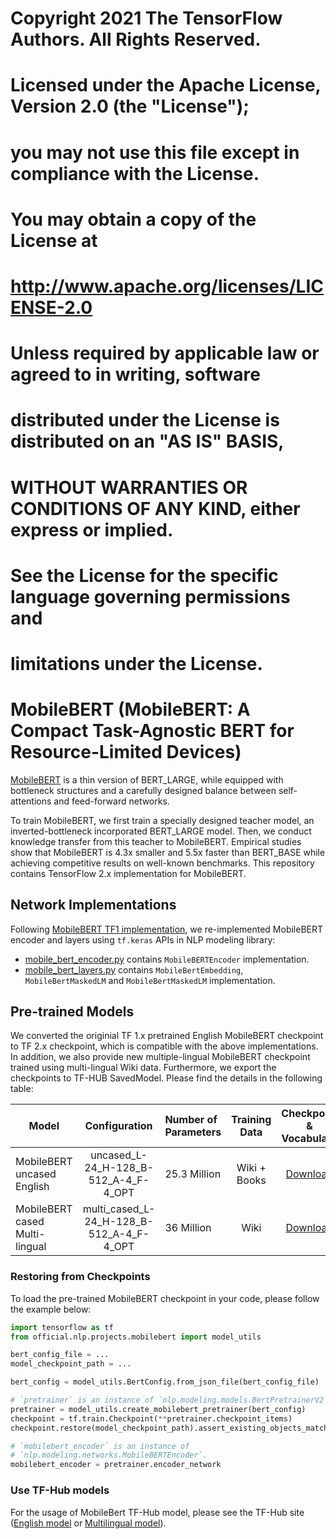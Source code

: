 # Copyright 2021 The TensorFlow Authors. All Rights Reserved.
#
# Licensed under the Apache License, Version 2.0 (the "License");
# you may not use this file except in compliance with the License.
# You may obtain a copy of the License at
#
#     http://www.apache.org/licenses/LICENSE-2.0
#
# Unless required by applicable law or agreed to in writing, software
# distributed under the License is distributed on an "AS IS" BASIS,
# WITHOUT WARRANTIES OR CONDITIONS OF ANY KIND, either express or implied.
# See the License for the specific language governing permissions and
# limitations under the License.

# MobileBERT (MobileBERT: A Compact Task-Agnostic BERT for Resource-Limited Devices)

[MobileBERT](https://arxiv.org/abs/2004.02984)
is a thin version of BERT_LARGE, while equipped with bottleneck
structures and a carefully designed balance between self-attentions and
feed-forward networks.

To train MobileBERT, we first train a specially designed teacher model, an
inverted-bottleneck incorporated BERT_LARGE model. Then, we conduct knowledge
transfer from this teacher to MobileBERT. Empirical studies show that MobileBERT
is 4.3x smaller and 5.5x faster than BERT_BASE while achieving competitive
results on well-known benchmarks. This repository contains TensorFlow 2.x
implementation for MobileBERT.

## Network Implementations

Following
[MobileBERT TF1 implementation](https://github.com/google-research/google-research/tree/master/mobilebert),
we re-implemented MobileBERT encoder and layers using `tf.keras` APIs in NLP
modeling library:

  * [mobile_bert_encoder.py](https://github.com/tensorflow/models/blob/master/official/nlp/modeling/networks/mobile_bert_encoder.py)
  contains `MobileBERTEncoder` implementation.
  * [mobile_bert_layers.py](https://github.com/tensorflow/models/blob/master/official/nlp/modeling/layers/mobile_bert_layers.py)
  contains `MobileBertEmbedding`, `MobileBertMaskedLM` and `MobileBertMaskedLM`
  implementation.

## Pre-trained Models

We converted the originial TF 1.x pretrained English MobileBERT checkpoint to
TF 2.x checkpoint, which is compatible with the above implementations.
In addition, we also provide new multiple-lingual MobileBERT checkpoint
trained using multi-lingual Wiki data. Furthermore, we export the checkpoints to
TF-HUB SavedModel. Please find the details in the following table:

Model                          | Configuration                            | Number of Parameters | Training Data | Checkpoint & Vocabulary                                                                                                                                    | TF-Hub SavedModel                                                                                                                      | Metrics
------------------------------ | :--------------------------------------: | :------------------- | :-----------: | :-----------------------------------------------------------------------------------------------------------------------------------------------: | :------------------------------------------------------------------------------------------------------------------------------------: | :-----:
MobileBERT uncased English     | uncased_L-24_H-128_B-512_A-4_F-4_OPT     | 25.3 Million         | Wiki + Books  | [Download](https://storage.cloud.google.com/tf_model_garden/nlp/mobilebert/uncased_L-24_H-128_B-512_A-4_F-4_OPT.tar.gz)     | [TF-Hub](https://tfhub.dev/tensorflow/mobilebert_en_uncased_L-24_H-128_B-512_A-4_F-4_OPT/1)     | Squad v1.1 F1 90.0, GLUE 77.7
MobileBERT cased Multi-lingual | multi_cased_L-24_H-128_B-512_A-4_F-4_OPT | 36 Million           | Wiki          | [Download](https://storage.cloud.google.com/tf_model_garden/nlp/mobilebert/multi_cased_L-24_H-128_B-512_A-4_F-4_OPT.tar.gz) | [TF-Hub](https://tfhub.dev/tensorflow/mobilebert_multi_cased_L-24_H-128_B-512_A-4_F-4_OPT/1) | XNLI (zero-short):64.7

### Restoring from Checkpoints

To load the pre-trained MobileBERT checkpoint in your code, please follow the
example below:

```python
import tensorflow as tf
from official.nlp.projects.mobilebert import model_utils

bert_config_file = ...
model_checkpoint_path = ...

bert_config = model_utils.BertConfig.from_json_file(bert_config_file)

# `pretrainer` is an instance of `nlp.modeling.models.BertPretrainerV2`.
pretrainer = model_utils.create_mobilebert_pretrainer(bert_config)
checkpoint = tf.train.Checkpoint(**pretrainer.checkpoint_items)
checkpoint.restore(model_checkpoint_path).assert_existing_objects_matched()

# `mobilebert_encoder` is an instance of
# `nlp.modeling.networks.MobileBERTEncoder`.
mobilebert_encoder = pretrainer.encoder_network
```

### Use TF-Hub models

For the usage of MobileBert TF-Hub model, please see the TF-Hub site
([English model](https://tfhub.dev/tensorflow/mobilebert_en_uncased_L-24_H-128_B-512_A-4_F-4_OPT/1)
or
[Multilingual model](https://tfhub.dev/tensorflow/mobilebert_multi_cased_L-24_H-128_B-512_A-4_F-4_OPT/1)).
